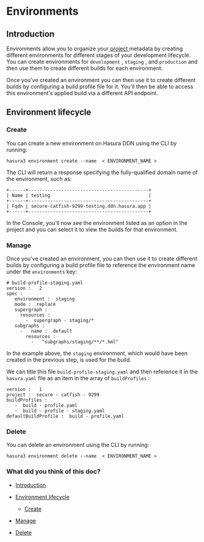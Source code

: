 # Environments

## Introduction​

Environments allow you to organize your[ project ](https://hasura.io/docs/3.0/ci-cd/projects/)metadata by creating different environments for
different stages of your development lifecycle. You can create environments for `development` , `staging` , and `production` and then use them to create different builds for each environment.

Once you've created an environment you can then use it to create different builds by configuring a build profile file
for it. You'll then be able to access this environment's applied build via a different API endpoint.

## Environment lifecycle​

### Create​

You can create a new environment on Hasura DDN using the CLI by running:

`hasura3 environment create --name  < ENVIRONMENT_NAME >`

The CLI will return a response specifying the fully-qualified domain name of the environment, such as:

```
+------+--------------------------------------------+
| Name | testing                                    |
+------+--------------------------------------------+
| Fqdn | secure-catfish-9299-testing.ddn.hasura.app |
+------+--------------------------------------------+
```

In the Console, you'll now see the environment listed as an option in the project and you can select it to view the
builds for that environment.

### Manage​

Once you've created an environment, you can then use it to create different builds by configuring a build profile file
to reference the environment name under the `environments` key:

```
# build-profile-staging.yaml
version :   2
spec :
   environment :  staging
   mode :  replace
   supergraph :
     resources :
       -  supergraph - staging/*
   subgraphs :
     -   name :  default
       resources :
         -   "subgraphs/staging/**/*.hml"
```

In the example above, the `staging` environment, which would have been created in the previous step, is used for the
build.

We can title this file `build-profile-staging.yaml` and then reference it in the `hasura.yaml` file as an item in the
array of `buildProfiles` :

```
version :   1
project :  secure - catfish - 9299
buildProfiles :
   -  build - profile.yaml
   -  build - profile - staging.yaml
defaultBuildProfile :  build - profile.yaml
```

### Delete​

You can delete an environment using the CLI by running:

`hasura3 environment delete --name  < ENVIRONMENT_NAME >`

### What did you think of this doc?

- [ Introduction ](https://hasura.io/docs/3.0/ci-cd/environments/#introduction)
- [ Environment lifecycle ](https://hasura.io/docs/3.0/ci-cd/environments/#environment-lifecycle)
    - [ Create ](https://hasura.io/docs/3.0/ci-cd/environments/#create)

- [ Manage ](https://hasura.io/docs/3.0/ci-cd/environments/#manage)

- [ Delete ](https://hasura.io/docs/3.0/ci-cd/environments/#delete)
